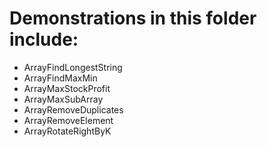 # Demonstrations in this folder include:

* ArrayFindLongestString
* ArrayFindMaxMin
* ArrayMaxStockProfit
* ArrayMaxSubArray
* ArrayRemoveDuplicates
* ArrayRemoveElement
* ArrayRotateRightByK
